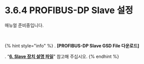 ﻿# 3.6.4 PROFIBUS-DP Slave 설정

매뉴얼 준비중입니다.

<br>

{% hint style="info" %}
\.      **[PROFIBUS-DP Slave GSD File 다운로드]**

\.      “[**6. Slave 장치 설명 파일**](../../6-slave-config-file.md)" 참고해 주십시오.
{% endhint %}